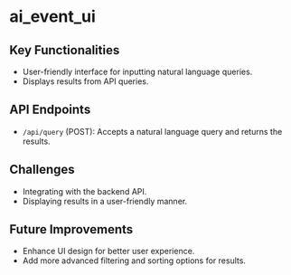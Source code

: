 # ai_event_ui

## Key Functionalities
- User-friendly interface for inputting natural language queries.
- Displays results from API queries.

## API Endpoints
- `/api/query` (POST): Accepts a natural language query and returns the results.

## Challenges
- Integrating with the backend API.
- Displaying results in a user-friendly manner.

## Future Improvements
- Enhance UI design for better user experience.
- Add more advanced filtering and sorting options for results.
